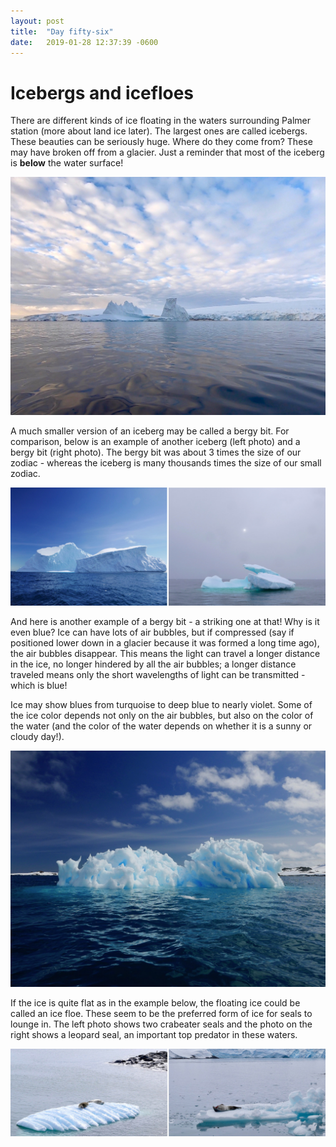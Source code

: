 ```yaml
---
layout: post
title:  "Day fifty-six"
date:   2019-01-28 12:37:39 -0600
---
```

# Icebergs and icefloes
There are different kinds of ice floating in the waters surrounding Palmer station (more about land ice later). The largest ones are called icebergs. These beauties can be seriously huge. Where do they come from? These may have broken off from a glacier. Just a reminder that most of the iceberg is **below** the water surface!

![Iceberg near sunset](/assets/blog_photos/190128/iceberg_Jan13.jpg)

A much smaller version of an iceberg may be called a bergy bit. For comparison, below is an example of another iceberg (left photo) and a bergy bit (right photo). The bergy bit was about 3 times the size of our zodiac - whereas the iceberg is many thousands times the size of our small zodiac.

![Iceberg versus bergy bit](/assets/blog_photos/190128/icebergs_diffshapes.jpg)

And here is another example of a bergy bit - a striking one at that! Why is it even blue? Ice can have lots of air bubbles, but if compressed (say if positioned lower down in a glacier because it was formed a long time ago), the air bubbles disappear. This means the light can travel a longer distance in the ice, no longer hindered by all the air bubbles; a longer distance traveled means only the short wavelengths of light can be transmitted - which is blue!  

Ice may show blues from turquoise to deep blue to nearly violet. Some of the ice color depends not only on the air bubbles, but also on the color of the water (and the color of the water depends on whether it is a sunny or cloudy day!). 

![Striking bergy bit](/assets/blog_photos/190128/p1060464.jpg)

If the ice is quite flat as in the example below, the floating ice could be called an ice floe. These seem to be the preferred form of ice for seals to lounge in. The left photo shows two crabeater seals and the photo on the right shows a leopard seal, an important top predator in these waters. 

![Seals on ice - crabeater and leopard seals](/assets/blog_photos/190128/seals_floes.jpg)